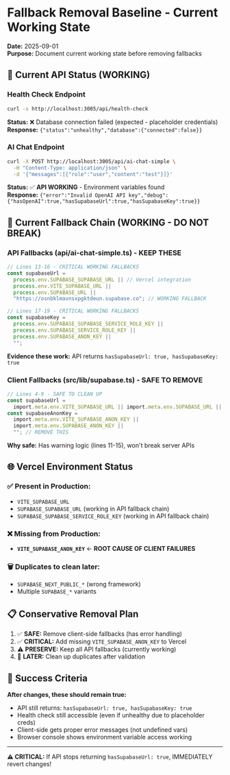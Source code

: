 # Fallback Removal Baseline - Current Working State

**Date:** 2025-09-01  
**Purpose:** Document current working state before removing fallbacks

## 🧪 Current API Status (WORKING)

### Health Check Endpoint

```bash
curl -s http://localhost:3005/api/health-check
```

**Status:** ❌ Database connection failed (expected - placeholder credentials)  
**Response:** `{"status":"unhealthy","database":{"connected":false}}`

### AI Chat Endpoint

```bash
curl -X POST http://localhost:3005/api/ai-chat-simple \
  -H "Content-Type: application/json" \
  -d '{"messages":[{"role":"user","content":"test"}]}'
```

**Status:** ✅ **API WORKING** - Environment variables found  
**Response:** `{"error":"Invalid OpenAI API key","debug":{"hasOpenAI":true,"hasSupabaseUrl":true,"hasSupabaseKey":true}}`

## 🔗 Current Fallback Chain (WORKING - DO NOT BREAK)

### API Fallbacks (api/ai-chat-simple.ts) - **KEEP THESE**

```typescript
// Lines 13-16 - CRITICAL WORKING FALLBACKS
const supabaseUrl =
  process.env.SUPABASE_SUPABASE_URL || // Vercel integration
  process.env.VITE_SUPABASE_URL ||
  process.env.SUPABASE_URL ||
  "https://osnbklmavnsxpgktdeun.supabase.co"; // WORKING FALLBACK

// Lines 17-19 - CRITICAL WORKING FALLBACKS
const supabaseKey =
  process.env.SUPABASE_SUPABASE_SERVICE_ROLE_KEY ||
  process.env.SUPABASE_SERVICE_ROLE_KEY ||
  process.env.SUPABASE_ANON_KEY ||
  "";
```

**Evidence these work:** API returns `hasSupabaseUrl: true, hasSupabaseKey: true`

### Client Fallbacks (src/lib/supabase.ts) - **SAFE TO REMOVE**

```typescript
// Lines 4-9 - SAFE TO CLEAN UP
const supabaseUrl =
  import.meta.env.VITE_SUPABASE_URL || import.meta.env.SUPABASE_URL || ""; // REMOVE THIS
const supabaseAnonKey =
  import.meta.env.VITE_SUPABASE_ANON_KEY ||
  import.meta.env.SUPABASE_ANON_KEY ||
  ""; // REMOVE THIS
```

**Why safe:** Has warning logic (lines 11-15), won't break server APIs

## 🌐 Vercel Environment Status

### ✅ Present in Production:

- `VITE_SUPABASE_URL`
- `SUPABASE_SUPABASE_URL` (working in API fallback chain)
- `SUPABASE_SUPABASE_SERVICE_ROLE_KEY` (working in API fallback chain)

### ❌ Missing from Production:

- **`VITE_SUPABASE_ANON_KEY`** ← **ROOT CAUSE OF CLIENT FAILURES**

### 🗑️ Duplicates to clean later:

- `SUPABASE_NEXT_PUBLIC_*` (wrong framework)
- Multiple `SUPABASE_*` variants

## 📋 Conservative Removal Plan

1. ✅ **SAFE:** Remove client-side fallbacks (has error handling)
2. ✅ **CRITICAL:** Add missing `VITE_SUPABASE_ANON_KEY` to Vercel
3. ⚠️ **PRESERVE:** Keep all API fallbacks (currently working)
4. 🧹 **LATER:** Clean up duplicates after validation

## 🎯 Success Criteria

**After changes, these should remain true:**

- API still returns: `hasSupabaseUrl: true, hasSupabaseKey: true`
- Health check still accessible (even if unhealthy due to placeholder creds)
- Client-side gets proper error messages (not undefined vars)
- Browser console shows environment variable access working

---

**⚠️ CRITICAL:** If API stops returning `hasSupabaseUrl: true`, IMMEDIATELY revert changes!
